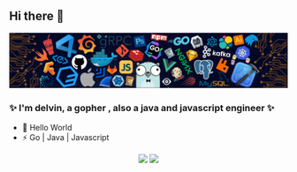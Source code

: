 <div width="80%">
	
## Hi there 👋

![](https://github.com/lubanproj/lubanproj/blob/main/assets/header.png)	
	
### ✨ I'm delvin, a gopher , also a java and javascript engineer ✨

- 🌱 Hello World
- ⚡ Go | Java | Javascript 

<div align="center">
<img src="https://github-readme-stats.vercel.app/api?username=lubanproj&show_icons=true&theme=vue" align="center"/>

<img src="https://camo.githubusercontent.com/62da68eb62b1e5f175f7d1f0191dd89a653d7908feb22d37d4a0ab07365d6791/68747470733a2f2f6d656469612e67697068792e636f6d2f6d656469612f4d3967624264396e6244724f5475314d71782f67697068792e676966" weight="200px" height="200px" align="center"/>
</div>

</div>

